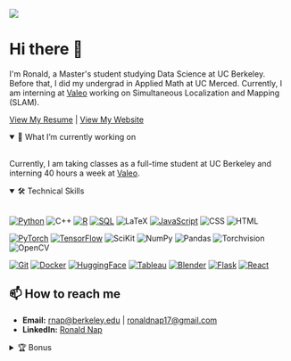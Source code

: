 ![](https://komarev.com/ghpvc/?username=napronald07&color=blue&style=flat-square&label=Profile+visitors) 

# Hi there 👋
I'm Ronald, a Master's student studying Data Science at UC Berkeley. Before that, I did my undergrad in Applied Math at UC Merced. Currently, I am interning at [Valeo](https://www.valeo.com/en/) working on Simultaneous Localization and Mapping (SLAM).

[View My Resume](https://napronald.github.io/documents/Resume.pdf) | [View My Website](https://napronald.github.io/)

<details open>
<summary>🌱 What I’m currently working on</summary>
<br>
  
Currently, I am taking classes as a full-time student at UC Berkeley and interning 40 hours a week at [Valeo](https://www.valeo.com/en/). 

</details>

<details open>
<summary>🛠 Technical Skills</summary>
<br>

[![Python](https://img.shields.io/badge/-Python-141414?style=flat&logo=python)](https://www.python.org/) ![C++](https://img.shields.io/badge/-C++-141414?style=flat&logo=c%2B%2B) [![R](https://img.shields.io/badge/-R-141414?style=flat&logo=r)](https://www.r-project.org/) [![SQL](https://img.shields.io/badge/-SQL-141414?style=flat&logo=postgresql)](https://www.postgresql.org/) ![LaTeX](https://img.shields.io/badge/-LaTeX-141414?style=flat&logo=latex) [![JavaScript](https://img.shields.io/badge/-JavaScript-141414?style=flat&logo=javascript)](https://www.javascript.com/) ![CSS](https://img.shields.io/badge/-CSS-141414?style=flat&logo=css3) ![HTML](https://img.shields.io/badge/-HTML-141414?style=flat&logo=html5)

[![PyTorch](https://img.shields.io/badge/-PyTorch-141414?style=flat&logo=pytorch)](https://pytorch.org/) [![TensorFlow](https://img.shields.io/badge/-TensorFlow-141414?style=flat&logo=tensorflow)](https://www.tensorflow.org/) ![SciKit](https://img.shields.io/badge/-SciKit-141414?style=flat&logo=scikit-learn) ![NumPy](https://img.shields.io/badge/-NumPy-141414?style=flat&logo=numpy) ![Pandas](https://img.shields.io/badge/-Pandas-141414?style=flat&logo=pandas)  ![Torchvision](https://img.shields.io/badge/-Torchvision-141414?style=flat&logo=pytorch) ![OpenCV](https://img.shields.io/badge/-OpenCV-141414?style=flat&logo=opencv)

[![Git](https://img.shields.io/badge/-Git-141414?style=flat&logo=git)](https://git-scm.com/) [![Docker](https://img.shields.io/badge/-Docker-141414?style=flat&logo=docker)](https://docker.com) [![HuggingFace](https://img.shields.io/badge/-HuggingFace-141414?style=flat&logo=huggingface)](https://huggingface.co/) [![Tableau](https://img.shields.io/badge/-Tableau-141414?style=flat&logo=tableau)](https://www.tableau.com/) [![Blender](https://img.shields.io/badge/-Blender-141414?style=flat&logo=blender)](https://www.blender.org/)  [![Flask](https://img.shields.io/badge/-Flask-141414?style=flat&logo=flask)](https://flask.palletsprojects.com/en/2.0.x/) [![React](https://img.shields.io/badge/-React-141414?style=flat&logo=react)](https://reactjs.org/)

</details>


## 📫 How to reach me
- **Email:** rnap@berkeley.edu | ronaldnap17@gmail.com
- **LinkedIn:** [Ronald Nap](https://www.linkedin.com/in/ronaldnap/)

<details>
<summary>🏆 Bonus</summary>
<be>

<div style="display: flex; align-items: center; justify-content: space-between;">
  <img src="https://spotify-github-profile.kittinanx.com/api/view?uid=ronaldnap&cover_image=false&theme=default&show_offline=true&background_color=121212&interchange=true&bar_color_cover=false" width="320" height="auto" />
  <img src="https://github-readme-stats.vercel.app/api/top-langs/?&username=napronald&hide=css,html&theme=dark&layout=compact&hide_border=true&icon_color=ffa8fb" width="275" height="auto" />
</div>

